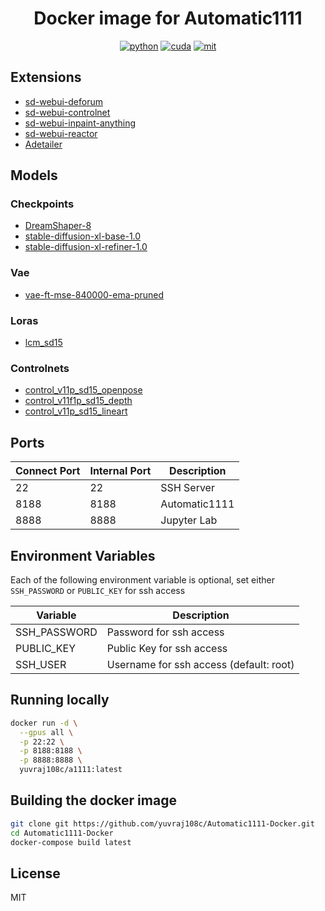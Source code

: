 <div align="center">

# Docker image for Automatic1111

[![python](https://img.shields.io/badge/python-3.12-green)](https://www.python.org/downloads/)
[![cuda](https://img.shields.io/badge/cuda-12.4-green)](https://developer.nvidia.com/cuda-downloads)
[![mit](https://img.shields.io/badge/license-MIT-blue)](LICENSE)

</div>

## Extensions
- [sd-webui-deforum](https://github.com/deforum-art/sd-webui-deforum.git)
- [sd-webui-controlnet](https://github.com/Mikubill/sd-webui-controlnet.gi)
- [sd-webui-inpaint-anything](https://github.com/Uminosachi/sd-webui-inpaint-anything.git)
- [sd-webui-reactor](https://github.com/Gourieff/sd-webui-reactor.git)
- [Adetailer](https://github.com/Bing-su/adetailer.git)

## Models
### Checkpoints
- [DreamShaper-8](https://huggingface.co/jzli/DreamShaper-8/tree/main)
- [stable-diffusion-xl-base-1.0](https://huggingface.co/stabilityai/stable-diffusion-xl-base-1.0/tree/main)
- [stable-diffusion-xl-refiner-1.0](https://huggingface.co/stabilityai/stable-diffusion-xl-refiner-1.0/tree/main)

### Vae
- [vae-ft-mse-840000-ema-pruned](https://huggingface.co/stabilityai/sd-vae-ft-mse-original/tree/main)

### Loras
- [lcm_sd15](https://huggingface.co/latent-consistency/lcm-lora-sdv1-5/tree/main)

### Controlnets
- [control_v11p_sd15_openpose](https://huggingface.co/lllyasviel/ControlNet-v1-1/tree/main)
- [control_v11f1p_sd15_depth](https://huggingface.co/lllyasviel/ControlNet-v1-1/tree/main)
- [control_v11p_sd15_lineart](https://huggingface.co/lllyasviel/ControlNet-v1-1/tree/main)

## Ports

| Connect Port | Internal Port | Description |
| ------------ | ------------- | ----------- |
| 22           | 22            | SSH Server  |
| 8188         | 8188          | Automatic1111     |
| 8888         | 8888          | Jupyter Lab |

## Environment Variables

Each of the following environment variable is optional, set either `SSH_PASSWORD` or `PUBLIC_KEY` for ssh access

| Variable     | Description                             |
| ------------ | --------------------------------------- |
| SSH_PASSWORD | Password for ssh access                 |
| PUBLIC_KEY   | Public Key for ssh access               |
| SSH_USER     | Username for ssh access (default: root) |


## Running locally
```bash
docker run -d \
  --gpus all \
  -p 22:22 \
  -p 8188:8188 \
  -p 8888:8888 \
  yuvraj108c/a1111:latest
```

## Building the docker image
```bash
git clone git https://github.com/yuvraj108c/Automatic1111-Docker.git
cd Automatic1111-Docker
docker-compose build latest
```

## License
MIT